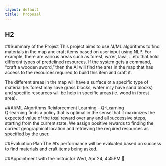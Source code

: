 ```yaml
---
layout: default
title:  Proposal
---
```


## H2


##Summary of the Project
This project aims to use AI/ML algorithms to find materials in the map and craft items based on user input using NLP. For example, there are various areas such as forest, water, lava, ...etc that hold different types of predefined resources. If the system gets a command, “craft a wooden sword,” then the AI will find the area in the map that has access to the resources required to build this item and craft it. 

The different areas in the map will have a surface of a specific type of material (ie. forest may have grass blocks, water may have sand blocks) and specific resources will be help in specific areas (ie. wood in forest area). 



##AI/ML Algorithms
Reinforcement Learning - Q-Learning  
Q-learning finds a policy that is optimal in the sense that it maximizes the expected value of the total reward over any and all successive steps, starting from the current state.
We assign positive rewards to finding the correct geographical location and retrieving the required resources as specified by the user. 

##Evaluation Plan
The AI’s performance will be evaluated based on success to find materials and craft items being asked. 

##Appointment with the Instructor
Wed, Apr 24, 4:45PM


